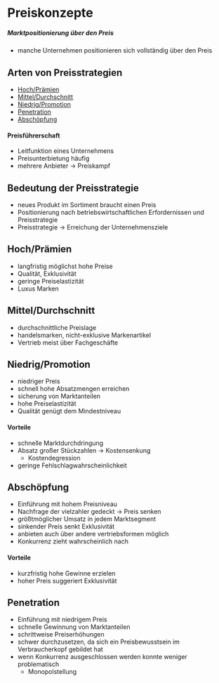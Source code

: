 # Preiskonzepte
##### Marktpositionierung über den Preis
- manche Unternehmen positionieren sich vollständig über den Preis
## Arten von Preisstrategien
- [Hoch/Prämien](#hoch/prämien)
- [Mittel/Durchschnitt](#mittel/durchschnitt)
- [Niedrig/Promotion](#niedrig/promotion)
- [Penetration](#penetration)
- [Abschöpfung](#abschöpfung)
#### Preisführerschaft
- Leitfunktion eines Unternehmens
- Preisunterbietung häufig
- mehrere Anbieter -> Preiskampf
## Bedeutung der Preisstrategie
- neues Produkt im Sortiment braucht einen Preis
- Positionierung nach betriebswirtschaftlichen Erfordernissen und Preisstrategie
- Preisstrategie -> Erreichung der Unternehmensziele
## Hoch/Prämien
- langfristig möglichst hohe Preise
- Qualität, Exklusivität
- geringe Preiselastizität
- Luxus Marken
## Mittel/Durchschnitt
- durchschnittliche Preislage
- handelsmarken, nicht-exklusive Markenartikel
- Vertrieb meist über Fachgeschäfte
## Niedrig/Promotion
- niedriger Preis
- schnell hohe Absatzmengen erreichen
- sicherung von Marktanteilen
- hohe Preiselastizität
- Qualität genügt dem Mindestniveau
#### Vorteile
- schnelle Marktdurchdringung
- Absatz großer Stückzahlen -> Kostensenkung
    - Kostendegression
- geringe Fehlschlagwahrscheinlichkeit
## Abschöpfung
- Einführung mit hohem Preisniveau
- Nachfrage der vielzahler gedeckt -> Preis senken
- größtmöglicher Umsatz in jedem Marktsegment
- sinkender Preis senkt Exklusivität
- anbieten auch über andere vertriebsformen möglich
- Konkurrenz zieht wahrscheinlich nach
#### Vorteile
- kurzfristig hohe Gewinne erzielen
- hoher Preis suggeriert Exklusivität
## Penetration
- Einführung mit niedrigem Preis
- schnelle Gewinnung von Marktanteilen
- schrittweise Preiserhöhungen
- schwer durchzusetzen, da sich ein Preisbewusstsein im Verbraucherkopf gebildet hat
- wenn Konkurrenz ausgeschlossen werden konnte weniger problematisch
    - Monopolstellung
